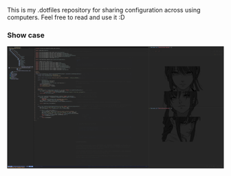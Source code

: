 This is my .dotfiles repository for sharing configuration across using computers. Feel free to read and use it :D

### Show case 
![Showcase Image 1](./images/showcase-1.png)

